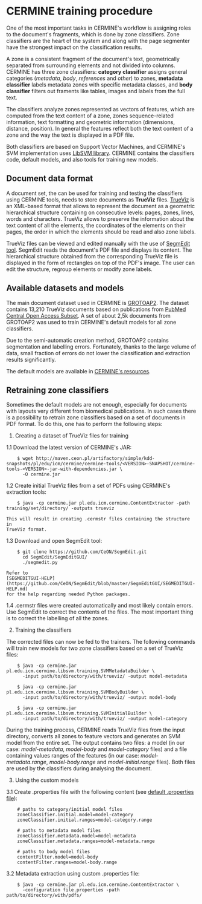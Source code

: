 # CERMINE training procedure

One of the most important tasks in CERMINE's workflow is assigning roles to the
document's fragments, which is done by zone classifiers. Zone classifiers are
the heart of the system and along with the page segmenter have the strongest
impact on the classification results.

A zone is a consistent fragment of the document's text, geometrically separated
from surrounding elements and not divided into columns. CERMINE has three zone
classifiers: **category classifier** assigns general categories (*metadata*,
*body*, *references* and *other*) to zones, **metadata classifier** labels
metadata zones with specific metadata classes, and **body classifier** filters
out framents like tables, images and labels from the full text.

The classifiers analyze zones represented as vectors of features, which are
computed from the text content of a zone, zones sequence-related information,
text formatting and geometric information (dimensions, distance, position). In
general the features reflect both the text content of a zone and the way the
text is displayed in a PDF file.

Both classifiers are based on Support Vector Machines, and CERMINE's SVM
implementation uses [LibSVM library](http://www.csie.ntu.edu.tw/~cjlin/libsvm/).
CERMINE contains the classifiers code, default models, and also tools for
training new models.

## Document data format

A document set, the can be used for training and testing the classifiers using
CERMINE tools, needs to store documents as **TrueViz** files.
[TrueViz](http://www.kanungo.com/software/software.html#trueviz) is an XML-based
format that allows to represent the document as a geometric hierarchical
structure containing on consecutive levels: pages, zones, lines, words and
characters. TrueViz allows to preserve the information about the text content of
all the elements, the coordinates of the elements on their pages, the order in
which the elements should be read and also zone labels.

TrueViz files can be viewed and edited manually with the use of [SegmEdit
tool](https://github.com/CeON/SegmEdit). SegmEdit reads the document's PDF file
and displays its content. The hierarchical structure obtained from the
corresponding TrueViz file is displayed in the form of rectangles on top of the
PDF's image. The user can edit the structure, regroup elements or modify zone
labels.

## Available datasets and models

The main document dataset used in CERMINE is
[GROTOAP2](http://cermine.ceon.pl/grotoap2). The dataset contains 13,210 TrueViz
documents based on publications from [PubMed Central Open Access
Subset](https://www.ncbi.nlm.nih.gov/pmc/tools/openftlist/). A set of about 2,5k
documents from GROTOAP2 was used to train CERMINE's default models for all zone
classifiers.

Due to the semi-automatic creation method, GROTOAP2 contains segmentation and
labelling errors. Fortunately, thanks to the large volume of data, small
fraction of errors do not lower the classification and extraction results
significantly.

The default models are available in [CERMINE's
resources](https://github.com/CeON/CERMINE/tree/master/cermine-impl/src/main/resources/pl/edu/icm/cermine). 

## Retraining zone classifiers

Sometimes the default models are not enough, especially for documents with
layouts very different from biomedical publications. In such cases there is a
possibility to retrain zone classifiers based on a set of documents in PDF
format. To do this, one has to perform the following steps:

1. Creating a dataset of TrueViz files for training

  1.1 Download the latest version of CERMINE's JAR:

        $ wget http://maven.ceon.pl/artifactory/simple/kdd-snapshots/pl/edu/icm/cermine/cermine-tools/<VERSION>-SNAPSHOT/cermine-tools-<VERSION>-jar-with-dependencies.jar \
          -O cermine.jar

  1.2 Create initial TrueViz files from a set of PDFs using CERMINE's extraction
  tools:

        $ java -cp cermine.jar pl.edu.icm.cermine.ContentExtractor -path training/set/directory/ -outputs trueviz

    This will result in creating .cermstr files containing the structure in
    TrueViz format.

  1.3 Download and open SegmEdit tool:

        $ git clone https://github.com/CeON/SegmEdit.git
          cd SegmEdit/SegmEditGUI/
          ./segmedit.py

    Refer to
    [SEGMEDITGUI-HELP](https://github.com/CeON/SegmEdit/blob/master/SegmEditGUI/SEGMEDITGUI-HELP.md)
    for the help regarding needed Python packages.

  1.4 .cermstr files were created automatically and most likely contain errors.
  Use SegmEdit to correct the contents of the files. The most important thing is
  to correct the labelling of all the zones.

2. Training the classifiers

  The corrected files can now be fed to the trainers. The following commands
  will train new models for two zone classifiers based on a set of TrueViz
  files:

        $ java -cp cermine.jar pl.edu.icm.cermine.libsvm.training.SVMMetadataBuilder \
          -input path/to/directory/with/trueviz/ -output model-metadata

        $ java -cp cermine.jar pl.edu.icm.cermine.libsvm.training.SVMBodyBuilder \
          -input path/to/directory/with/trueviz/ -output model-body

        $ java -cp cermine.jar pl.edu.icm.cermine.libsvm.training.SVMInitialBuilder \
          -input path/to/directory/with/trueviz/ -output model-category

  During the training process, CERMINE reads TrueViz files from the input
  directory, converts all zones to feature vectors and generates an SVM model
  from the entire set. The output contains two files: a model (in our case:
  *model-metadata*, *model-body* and *model-category* files) and a file
  containing values ranges of the features (in our case: *model-metadata.range*,
  *model-body.range* and *model-initial.range* files). Both files are used by
  the classifiers during analysing the document.

3. Using the custom models

  3.1 Create .properties file with the following content (see [default .properties file](https://github.com/CeON/CERMINE/blob/master/cermine-impl/src/main/resources/pl/edu/icm/cermine/application-default.properties)):

        # paths to category/initial model files
        zoneClassifier.initial.model=model-category
        zoneClassifier.initial.ranges=model-category.range

        # paths to metadata model files
        zoneClassifier.metadata.model=model-metadata
        zoneClassifier.metadata.ranges=model-metadata.range

        # paths to body model files
        contentFilter.model=model-body
        contentFilter.ranges=model-body.range

  3.2 Metadata extraction using custom .properties file:

        $ java -cp cermine.jar pl.edu.icm.cermine.ContentExtractor \
          -configuration file.properties -path path/to/directory/with/pdfs/

